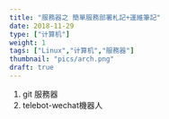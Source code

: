 ```yaml
---
title: "服務器之 簡單服務部署札記+運維筆記"
date: 2018-11-29
type: ["计算机"]
weight: 1
tags: ["Linux","计算机","服務器"]
thumbnail: "pics/arch.png"
draft: true
---
```


1. git 服務器
2. telebot-wechat機器人
